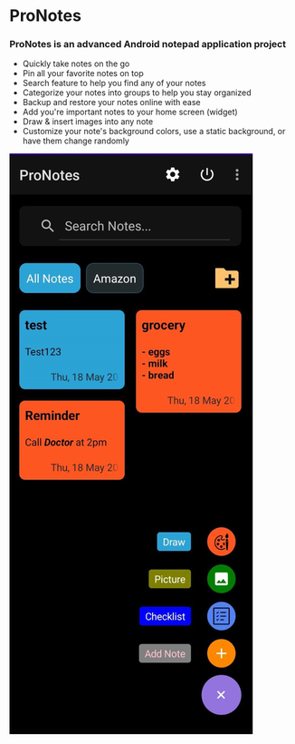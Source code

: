 # ProNotes
### ProNotes is an advanced Android notepad application project

- Quickly take notes on the go
- Pin all your favorite notes on top
- Search feature to help you find any of your notes 
- Categorize your notes into groups to help you stay organized
- Backup and restore your notes online with ease
- Add you're important notes to your home screen (widget)
- Draw & insert images into any note
- Customize your note's background colors, use a static background, or have them change randomly


![eclipsenet](https://github.com/Brett-Tech-Networking/ProNotes/blob/main/main.jpg?raw=true)
